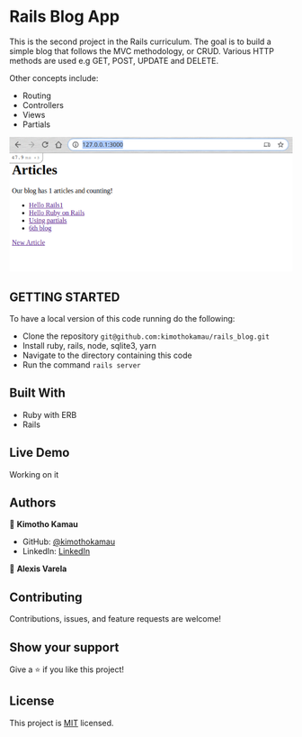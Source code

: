 # Rails Blog App
This is the second project in the Rails curriculum. The goal is to build a simple blog that follows the MVC methodology, or CRUD.
Various HTTP methods are used e.g GET, POST, UPDATE and DELETE.

Other concepts include:
- Routing
- Controllers
- Views
- Partials

![screenshot](./app/assets/images/screenshot.png)
## GETTING STARTED
To have a local version of this code running do the following:
- Clone the repository `git@github.com:kimothokamau/rails_blog.git`
- Install ruby, rails, node, sqlite3, yarn
- Navigate to the directory containing this code
- Run the command `rails server` 

## Built With

- Ruby with ERB
- Rails

## Live Demo

Working on it

## Authors

👤 **Kimotho Kamau**

- GitHub: [@kimothokamau](https://github.com/kimothokamau)
- LinkedIn: [LinkedIn](https://www.linkedin.com/in/kimotho-kamau-6ab307185/)

👤 **Alexis Varela**

##  Contributing

Contributions, issues, and feature requests are welcome!

## Show your support

Give a ⭐️ if you like this project!

## License

This project is [MIT](./LICENSE) licensed.